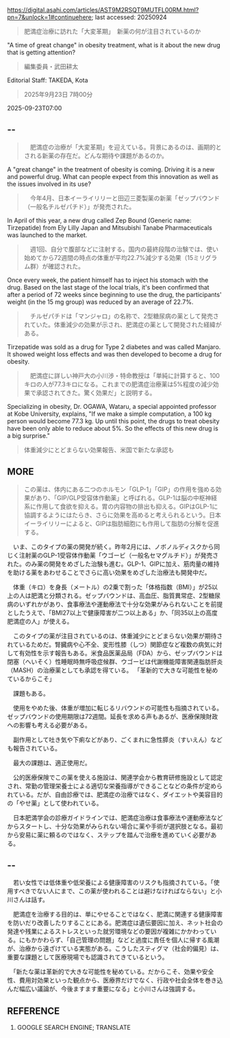 https://digital.asahi.com/articles/AST9M2RSQT9MUTFL00RM.html?pn=7&unlock=1#continuehere; last accessed: 20250924

> 肥満症治療に訪れた「大変革期」　新薬の何が注目されているのか

"A time of great change" in obesity treatment, what is it about the new drug that is getting attention?

> 編集委員・武田耕太

Editorial Staff: TAKEDA, Kota

> 2025年9月23日 7時00分

2025-09-23T07:00

## --

>　肥満症の治療が「大変革期」を迎えている。背景にあるのは、画期的とされる新薬の存在だ。どんな期待や課題があるのか。

A "great change" in the treatment of obesity is coming. Driving it is a new and powerful drug. What can people expect from this innovation as well as the issues involved in its use?

>　今年4月、日本イーライリリーと田辺三菱製薬の新薬「ゼップバウンド（一般名チルゼパチド）」が発売された。

In April of this year, a new drug called Zep Bound (Generic name: Tirzepatide) from Ely Lilly Japan and Mitsubishi Tanabe Pharmaceuticals was launched to the market.

>　週1回、自分で腹部などに注射する。国内の最終段階の治験では、使い始めてから72週間の時点の体重が平均22.7%減少する効果（15ミリグラム群）が確認された。

Once every week, the patient himself has to inject his stomach with the drug. Based on the last stage of the local trials, it's been confirmed that after a period of 72 weeks since beginning to use the drug, the participants' weight (in the 15 mg group) was reduced by an average of 22.7%.

>　チルゼパチドは「マンジャロ」の名称で、2型糖尿病の薬として発売されていた。体重減少の効果が示され、肥満症の薬として開発された経緯がある。

Tirzepatide was sold as a drug for Type 2 diabetes and was called Manjaro. It showed weight loss effects and was then developed to become a drug for obesity. 

>　肥満症に詳しい神戸大の小川渉・特命教授は「単純に計算すると、100キロの人が77.3キロになる。これまでの肥満症治療薬は5%程度の減少効果で承認されてきた。驚く効果だ」と説明する。

Specializing in obesity, Dr. OGAWA, Wataru, a special appointed professor at Kobe University, explains, "If we make a simple computation, a 100 kg person would become 77.3 kg. Up until this point, the drugs to treat obesity have been only able to reduce about 5%. So the effects of this new drug is a big surprise."

> 体重減少にとどまらない効果報告、米国で新たな承認も

## MORE

> この薬は、体内にある二つのホルモン「GLP-1」「GIP」の作用を強める効果があり、「GIP/GLP受容体作動薬」と呼ばれる。GLP-1は脳の中枢神経系に作用して食欲を抑える。胃の内容物の排出も抑える。GIPはGLP-1に協調するようにはたらき、さらに効果を高めると考えられるという。日本イーライリリーによると、GIPは脂肪細胞にも作用して脂肪の分解を促進する。

　いま、このタイプの薬の開発が続く。昨年2月には、ノボノルディスクから同じく注射薬のGLP-1受容体作動薬「ウゴービ（一般名セマグルチド）」が発売された。のみ薬の開発をめざした治験も進む。GLP-1、GIPに加え、筋肉量の維持を助ける薬をあわせることでさらに高い効果をめざした治療法も開発中だ。

　体重（キロ）を身長（メートル）の2乗で割った「体格指数（BMI）」が25以上の人は肥満と分類される。ゼップバウンドは、高血圧、脂質異常症、2型糖尿病のいずれかがあり、食事療法や運動療法で十分な効果がみられないことを前提としたうえで、「BMI27以上で健康障害が二つ以上ある」か、「同35以上の高度肥満症の人」が使える。

　このタイプの薬が注目されているのは、体重減少にとどまらない効果が期待されているためだ。腎臓病や心不全、変形性膝（しつ）関節症など複数の病気に対して有効性を示す報告もある。米食品医薬品局（FDA）から、ゼップバウンドは閉塞（へいそく）性睡眠時無呼吸症候群、ウゴービは代謝機能障害関連脂肪肝炎（MASH）の治療薬としても承認を得ている。
「革新的で大きな可能性を秘めているからこそ」

　課題もある。

　使用をやめた後、体重が増加に転じるリバウンドの可能性も指摘されている。ゼップバウンドの使用期限は72週間。延長を求める声もあるが、医療保険財政への影響も考える必要がある。

　副作用として吐き気や下痢などがあり、ごくまれに急性膵炎（すいえん）なども報告されている。

　最大の課題は、適正使用だ。

　公的医療保険でこの薬を使える施設は、関連学会から教育研修施設として認定され、常勤の管理栄養士による適切な栄養指導ができることなどの条件が定められている。だが、自由診療では、肥満症の治療ではなく、ダイエットや美容目的の「やせ薬」として使われている。

　日本肥満学会の診療ガイドラインでは、肥満症治療は食事療法や運動療法などからスタートし、十分な効果がみられない場合に薬や手術が選択肢となる。最初から安易に薬に頼るのではなく、ステップを踏んで治療を進めていく必要がある。

## --

　若い女性では低体重や低栄養による健康障害のリスクも指摘されている。「使用すべきでない人にまで、この薬が使われることは避けなければならない」と小川さんは話す。

　肥満症を治療する目的は、単にやせることではなく、肥満に関連する健康障害を防いだり改善したりすることにある。肥満症は遺伝要因に加え、ネット社会の発達や残業によるストレスといった就労環境などの要因が複雑にかかわっている。にもかかわらず、「自己管理の問題」などと過度に責任を個人に帰する風潮が、治療から遠ざけている実態がある。こうしたスティグマ（社会的偏見）は、重要な課題として医療現場でも認識されてきているという。

　「新たな薬は革新的で大きな可能性を秘めている。だからこそ、効果や安全性、費用対効果といった観点から、医療界だけでなく、行政や社会全体を巻き込んだ幅広い議論が、今後ますます重要になる」と小川さんは強調する。


## REFERENCE

1) GOOGLE SEARCH ENGINE; TRANSLATE